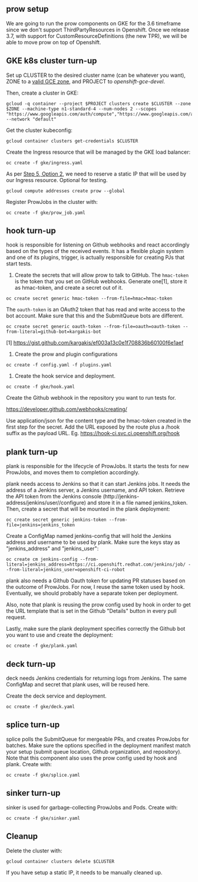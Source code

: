 ## prow setup

We are going to run the prow components on GKE for the 3.6 timeframe since
we don't support ThirdPartyResources in Openshift. Once we release 3.7, with
support for CustomResourceDefinitions (the new TPR), we will be able to move
prow on top of Openshift.

## GKE k8s cluster turn-up

Set up CLUSTER to the desired cluster name (can be whatever you want), ZONE to a [valid GCE zone](https://cloud.google.com/compute/docs/regions-zones/regions-zones),
and PROJECT to *openshift-gce-devel*.

Then, create a cluster in GKE:
```
gcloud -q container --project $PROJECT clusters create $CLUSTER --zone $ZONE --machine-type n1-standard-4 --num-nodes 2 --scopes "https://www.googleapis.com/auth/compute","https://www.googleapis.com/auth/devstorage.full_control","https://www.googleapis.com/auth/logging.write","https://www.googleapis.com/auth/servicecontrol","https://www.googleapis.com/auth/service.management" --network "default"
```

Get the cluster kubeconfig:
```
gcloud container clusters get-credentials $CLUSTER
```

Create the Ingress resource that will be managed by the GKE load balancer:
```
oc create -f gke/ingress.yaml
```

As per [Step 5, Option 2](https://cloud.google.com/container-engine/docs/tutorials/http-balancer),
we need to reserve a static IP that will be used by our Ingress resource. Optional for testing.
```
gcloud compute addresses create prow --global
```

Register ProwJobs in the cluster with:
```
oc create -f gke/prow_job.yaml
```

## hook turn-up

hook is responsible for listening on Github webhooks and react accordingly
based on the types of the received events. It has a flexible plugin system
and one of its plugins, trigger, is actually responsible for creating PJs
that start tests.

1. Create the secrets that will allow prow to talk to GitHub. The `hmac-token`
is the token that you set on GitHub webhooks. Generate one[1], store it as
hmac-token, and create a secret out of it.
```
oc create secret generic hmac-token --from-file=hmac=hmac-token
```
The `oauth-token` is an OAuth2 token that has read and write access to the bot account.
Make sure that this and the SubmitQueue bots are different.
```
oc create secret generic oauth-token --from-file=oauth=oauth-token --from-literal=github-bot=kargakis-bot
```
[1] https://gist.github.com/kargakis/ef003a13c0e1f708836b60100f6e1aef

1. Create the prow and plugin configurations
```
oc create -f config.yaml -f plugins.yaml
```

1. Create the hook service and deployment.
```
oc create -f gke/hook.yaml
```

Create the Github webhook in the repository you want to run tests for.

https://developer.github.com/webhooks/creating/

Use application/json for the content type and the hmac-token created in
the first step for the secret. Add the URL exposed by the route plus a
/hook suffix as the payload URL. Eg. https://hook-ci.svc.ci.openshift.org/hook

## plank turn-up

plank is responsible for the lifecycle of ProwJobs. It starts the tests for
new ProwJobs, and moves them to completion accordingly.

plank needs access to Jenkins so that it can start Jenkins jobs. It needs the
address of a Jenkins server, a Jenkins username, and API token. Retrieve the
API token from the Jenkins console (http://jenkins-address/jenkins/user/<username>/configure)
and store it in a file named jenkins_token. Then, create a secret that will
be mounted in the plank deployment:
```
oc create secret generic jenkins-token --from-file=jenkins=jenkins_token
```
Create a ConfigMap named jenkins-config that will hold the Jenkins address
and username to be used by plank. Make sure the keys stay as "jenkins_address"
and "jenkins_user":
```
oc create cm jenkins-config --from-literal=jenkins_address=https://ci.openshift.redhat.com/jenkins/job/ --from-literal=jenkins_user=openshift-ci-robot
```
plank also needs a Github Oauth token for updating PR statuses based on the
outcome of ProwJobs. For now, I reuse the same token used by hook. Eventually,
we should probably have a separate token per deployment.

Also, note that plank is reusing the prow config used by hook in order to get
the URL template that is set in the Github "Details" button in every pull request.

Lastly, make sure the plank deployment specifies correctly the Github bot you
want to use and create the deployment:
```
oc create -f gke/plank.yaml
```

## deck turn-up

deck needs Jenkins credentials for returning logs from Jenkins. The same ConfigMap
and secret that plank uses, will be reused here.

Create the deck service and deployment.
```
oc create -f gke/deck.yaml
```

## splice turn-up

splice polls the SubmitQueue for mergeable PRs, and creates ProwJobs for batches.
Make sure the options specified in the deployment manifest match your setup
(submit queue location, Github organization, and repository). Note that this component
also uses the prow config used by hook and plank. Create with:
```
oc create -f gke/splice.yaml
```

## sinker turn-up

sinker is used for garbage-collecting ProwJobs and Pods. Create with:
```
oc create -f gke/sinker.yaml
```

## Cleanup

Delete the cluster with:
```
gcloud container clusters delete $CLUSTER
```
If you have setup a static IP, it needs to be manually cleaned up.
